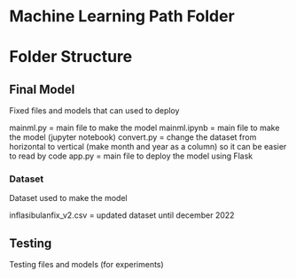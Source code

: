 # Machine Learning Path Folder

# Folder Structure
## Final Model
Fixed files and models that can used to deploy

mainml.py = main file to make the model
mainml.ipynb = main file to make the model (jupyter notebook)
convert.py = change the dataset from horizontal to vertical (make month and year as a column) so it can be easier to read by code
app.py = main file to deploy the model using Flask

### Dataset
Dataset used to make the model

inflasibulanfix_v2.csv = updated dataset until december 2022

## Testing
Testing files and models (for experiments)